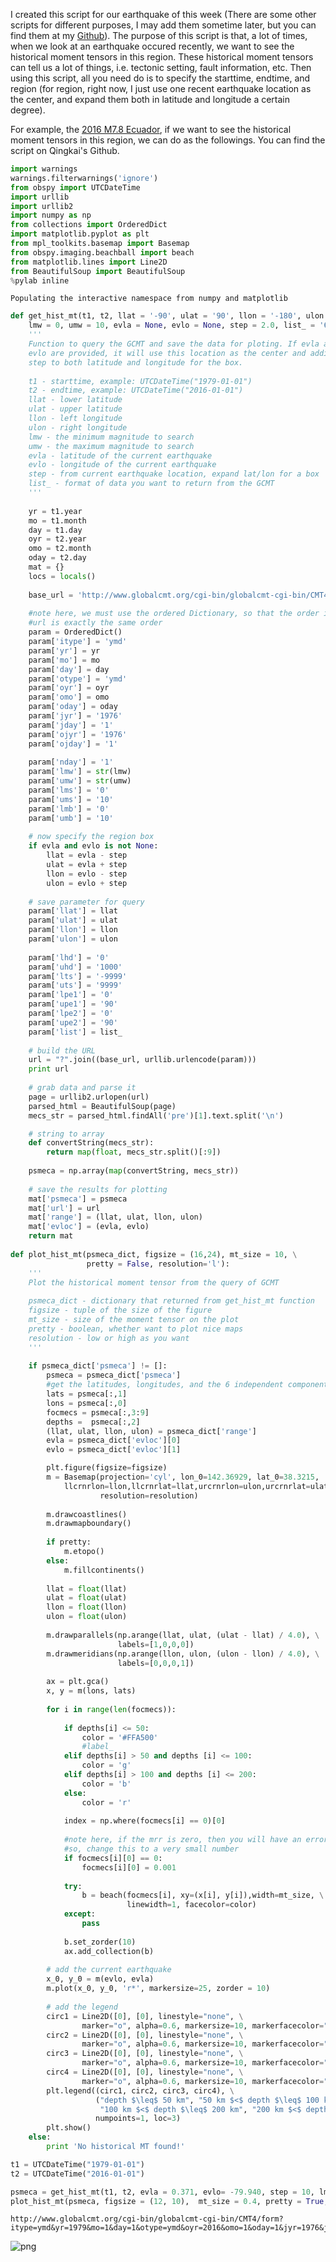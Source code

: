 
I created this script for our earthquake of this week (There are some other scripts for different purposes, I may add them sometime later, but you can find them at my [Github](https://github.com/qingkaikong/Learning_Obspy/tree/master/04_catalogAnalysis_20140421)). The purpose of this script is that, a lot of times, when we look at an earthquake occured recently, we want to see the historical moment tensors in this region. These historical moment tensors can tell us a lot of things, i.e. tectonic setting, fault information, etc. Then using this script, all you need do is to specify the starttime, endtime, and region (for region, right now, I just use one recent earthquake location as the center, and expand them both in latitude and longitude a certain degree). 

For example, the [2016 M7.8 Ecuador](http://earthquake.usgs.gov/earthquakes/eventpage/us20005j32#general), if we want to see the historical moment tensors in this region, we can do as the followings. You can find the script on Qingkai's Github. 


```python
import warnings
warnings.filterwarnings('ignore')
from obspy import UTCDateTime
import urllib
import urllib2
import numpy as np
from collections import OrderedDict
import matplotlib.pyplot as plt
from mpl_toolkits.basemap import Basemap
from obspy.imaging.beachball import beach
from matplotlib.lines import Line2D
from BeautifulSoup import BeautifulSoup
%pylab inline
```

    Populating the interactive namespace from numpy and matplotlib



```python
def get_hist_mt(t1, t2, llat = '-90', ulat = '90', llon = '-180', ulon = '180', 
    lmw = 0, umw = 10, evla = None, evlo = None, step = 2.0, list_ = '6'):
    '''
    Function to query the GCMT and save the data for ploting. If evla and 
    evlo are provided, it will use this location as the center and adding 
    step to both latitude and longitude for the box. 
    
    t1 - starttime, example: UTCDateTime("1979-01-01")
    t2 - endtime, example: UTCDateTime("2016-01-01")
    llat - lower latitude
    ulat - upper latitude
    llon - left longitude
    ulon - right longitude
    lmw - the minimum magnitude to search
    umw - the maximum magnitude to search
    evla - latitude of the current earthquake
    evlo - longitude of the current earthquake
    step - from current earthquake location, expand lat/lon for a box
    list_ - format of data you want to return from the GCMT
    '''
    
    yr = t1.year
    mo = t1.month
    day = t1.day
    oyr = t2.year
    omo = t2.month
    oday = t2.day
    mat = {}
    locs = locals()  
    
    base_url = 'http://www.globalcmt.org/cgi-bin/globalcmt-cgi-bin/CMT4/form'
    
    #note here, we must use the ordered Dictionary, so that the order in the 
    #url is exactly the same order
    param = OrderedDict()
    param['itype'] = 'ymd'
    param['yr'] = yr
    param['mo'] = mo
    param['day'] = day
    param['otype'] = 'ymd'
    param['oyr'] = oyr
    param['omo'] = omo
    param['oday'] = oday
    param['jyr'] = '1976'
    param['jday'] = '1'
    param['ojyr'] = '1976'
    param['ojday'] = '1'
    
    param['nday'] = '1'
    param['lmw'] = str(lmw)
    param['umw'] = str(umw)
    param['lms'] = '0'
    param['ums'] = '10'
    param['lmb'] = '0'
    param['umb'] = '10'
    
    # now specify the region box
    if evla and evlo is not None:
        llat = evla - step
        ulat = evla + step
        llon = evlo - step
        ulon = evlo + step
    
    # save parameter for query
    param['llat'] = llat
    param['ulat'] = ulat
    param['llon'] = llon
    param['ulon'] = ulon
    
    param['lhd'] = '0'
    param['uhd'] = '1000'
    param['lts'] = '-9999'
    param['uts'] = '9999'
    param['lpe1'] = '0'
    param['upe1'] = '90'
    param['lpe2'] = '0'
    param['upe2'] = '90'
    param['list'] = list_
    
    # build the URL
    url = "?".join((base_url, urllib.urlencode(param)))
    print url
    
    # grab data and parse it
    page = urllib2.urlopen(url)
    parsed_html = BeautifulSoup(page)
    mecs_str = parsed_html.findAll('pre')[1].text.split('\n')

    # string to array
    def convertString(mecs_str):
        return map(float, mecs_str.split()[:9])
        
    psmeca = np.array(map(convertString, mecs_str))
    
    # save the results for plotting
    mat['psmeca'] = psmeca
    mat['url'] = url
    mat['range'] = (llat, ulat, llon, ulon)
    mat['evloc'] = (evla, evlo)
    return mat
    
def plot_hist_mt(psmeca_dict, figsize = (16,24), mt_size = 10, \
                 pretty = False, resolution='l'):
    '''
    Plot the historical moment tensor from the query of GCMT
    
    psmeca_dict - dictionary that returned from get_hist_mt function
    figsize - tuple of the size of the figure
    mt_size - size of the moment tensor on the plot
    pretty - boolean, whether want to plot nice maps
    resolution - low or high as you want
    '''
    
    if psmeca_dict['psmeca'] != []:
        psmeca = psmeca_dict['psmeca']
        #get the latitudes, longitudes, and the 6 independent component
        lats = psmeca[:,1]
        lons = psmeca[:,0]
        focmecs = psmeca[:,3:9]
        depths =  psmeca[:,2]    
        (llat, ulat, llon, ulon) = psmeca_dict['range'] 
        evla = psmeca_dict['evloc'][0]
        evlo = psmeca_dict['evloc'][1]

        plt.figure(figsize=figsize)
        m = Basemap(projection='cyl', lon_0=142.36929, lat_0=38.3215, 
            llcrnrlon=llon,llcrnrlat=llat,urcrnrlon=ulon,urcrnrlat=ulat,\
                    resolution=resolution)
    
        m.drawcoastlines()
        m.drawmapboundary()
    
        if pretty:    
            m.etopo()
        else:
            m.fillcontinents()
    
        llat = float(llat)
        ulat = float(ulat)
        llon = float(llon)
        ulon = float(ulon)
    
        m.drawparallels(np.arange(llat, ulat, (ulat - llat) / 4.0), \
                        labels=[1,0,0,0])
        m.drawmeridians(np.arange(llon, ulon, (ulon - llon) / 4.0), \
                        labels=[0,0,0,1])   
    
        ax = plt.gca()
        x, y = m(lons, lats)
    
        for i in range(len(focmecs)):
        
            if depths[i] <= 50:
                color = '#FFA500'
                #label_
            elif depths[i] > 50 and depths [i] <= 100:
                color = 'g'
            elif depths[i] > 100 and depths [i] <= 200:
                color = 'b'
            else:
                color = 'r'
        
            index = np.where(focmecs[i] == 0)[0]
        
            #note here, if the mrr is zero, then you will have an error
            #so, change this to a very small number 
            if focmecs[i][0] == 0:
                focmecs[i][0] = 0.001
        
            try:
                b = beach(focmecs[i], xy=(x[i], y[i]),width=mt_size, \
                          linewidth=1, facecolor=color)
            except:
                pass
            
            b.set_zorder(10)
            ax.add_collection(b)
        
        # add the current earthquake
        x_0, y_0 = m(evlo, evla)
        m.plot(x_0, y_0, 'r*', markersize=25, zorder = 10) 
        
        # add the legend
        circ1 = Line2D([0], [0], linestyle="none", \
                marker="o", alpha=0.6, markersize=10, markerfacecolor="#FFA500")
        circ2 = Line2D([0], [0], linestyle="none", \
                marker="o", alpha=0.6, markersize=10, markerfacecolor="g")
        circ3 = Line2D([0], [0], linestyle="none", \
                marker="o", alpha=0.6, markersize=10, markerfacecolor="b")
        circ4 = Line2D([0], [0], linestyle="none", \
                marker="o", alpha=0.6, markersize=10, markerfacecolor="r")
        plt.legend((circ1, circ2, circ3, circ4), \
                   ("depth $\leq$ 50 km", "50 km $<$ depth $\leq$ 100 km", \
                    "100 km $<$ depth $\leq$ 200 km", "200 km $<$ depth"), \
                   numpoints=1, loc=3)
        plt.show()
    else:
        print 'No historical MT found!'
```


```python
t1 = UTCDateTime("1979-01-01")
t2 = UTCDateTime("2016-01-01")

psmeca = get_hist_mt(t1, t2, evla = 0.371, evlo= -79.940, step = 10, lmw = 0)
plot_hist_mt(psmeca, figsize = (12, 10),  mt_size = 0.4, pretty = True, resolution='l')
```

    http://www.globalcmt.org/cgi-bin/globalcmt-cgi-bin/CMT4/form?itype=ymd&yr=1979&mo=1&day=1&otype=ymd&oyr=2016&omo=1&oday=1&jyr=1976&jday=1&ojyr=1976&ojday=1&nday=1&lmw=0&umw=10&lms=0&ums=10&lmb=0&umb=10&llat=-9.629&ulat=10.371&llon=-89.94&ulon=-69.94&lhd=0&uhd=1000&lts=-9999&uts=9999&lpe1=0&upe1=90&lpe2=0&upe2=90&list=6



![png](Plot_historical_moment_tensors_from_GCMT_files/Plot_historical_moment_tensors_from_GCMT_3_1.png)

